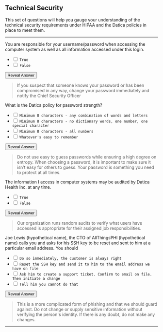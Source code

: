 ## Technical Security

This set of questions will help you gauge your understanding of the technical security requirements under HIPAA and the Datica policies in place to meet them.

---

You are responsible for your username/password when accessing the computer system as well as all information accessed under this login.

- <input type="checkbox"> `True`
- <input type="checkbox"> `False`

<div class="reveal-answer">
	<button class="button">Reveal Answer</button>
	<blockquote><p>If you suspect that someone knows your password or has been compromised in any way, change your password immediately and notify the Chief Security Officer</p></blockquote>
</div>

What is the Datica policy for password strength?

- <input type="checkbox"> `Minimum 8 characters - any combination of words and letters`
- <input type="checkbox"> `Minimum 8 characters - no dictionary words, one number, one special character`
- <input type="checkbox"> `Minimum 8 characters - all numbers`
- <input type="checkbox"> `Whatever's easy to remember`

<div class="reveal-answer">
	<button class="button">Reveal Answer</button>
	<blockquote><p> Do not use easy to guess passwords while ensuring a high degree on entropy. When choosing a password, it is important to make sure it isn’t easy for others to guess. Your password is something you need to protect at all times.</p></blockquote>
</div>

The information I access in computer systems may be audited by Datica Health Inc. at any time.

- <input type="checkbox"> `True`
- <input type="checkbox"> `False`

<div class="reveal-answer">
	<button class="button">Reveal Answer</button>
	<blockquote><p>Our organization runs random audits to verify what users have accessed is appropriate for their assigned job responsibilities.</p></blockquote>
</div>

Joe Lewis (hypothetical name), the CTO of AllThingsPHI (hypothetical name) calls you and asks for his SSH key to be reset and sent to him at a particular email address. You should

- <input type="checkbox"> `Do so immediately, the customer is always right`
- <input type="checkbox"> `Reset the SSH key and send it to him to the email address we have on file`
- <input type="checkbox"> `Ask him to create a support ticket. Confirm to email on file. Then initiate a change`
- <input type="checkbox"> `Tell him you cannot do that`

<div class="reveal-answer">
	<button class="button">Reveal Answer</button>
	<blockquote><p>This is a more complicated form of phishing and that we should guard against. Do not change or supply sensitive information without verifying the person's identity. If there is any doubt, do not make any changes.
</p></blockquote>
</div>

---
